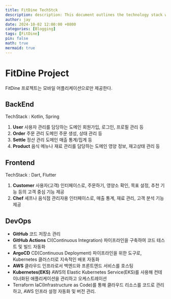 ```yaml
---
title: FitDine TechStck
description: description: This document outlines the technology stack will be used in the project.
author: jay
date: 2024-10-02 12:00:00 +0800
categories: [Blogging]
tags: [FitDine]
pin: false
math: true
mermaid: true
---
```


# FitDine Project

FitDine 프로젝트는 모바일 어플리케이션으로만 제공한다.

## BackEnd
TechStack : Kotlin, Spring
1. **User**
   사용자 관리를 담당하는 도메인
   회원가입, 로그인, 프로필 관리 등
2. **Order**
   주문 관리 도메인
   주문 생성, 상태 관리 등
3. **Settle**
   정산 관리 도메인
   매출 통계/집계 등
4. **Product**
   음식 메뉴나 재료 관리를 담당하는 도메인
   영양 정보, 재고상태 관리 등
## Frontend
TechStack : Dart, Flutter
1. **Customer**
   사용자(고객) 인터페이스로, 주문하기, 영양소 확인, 목표 설정, 추천 기능 등의 고객 중심 기능 제공
2. **Chef**
   셰프나 음식점 관리자용 인터페이스로, 매출 통계, 재료 관리, 고객 분석 기능 제공
## DevOps
- **GitHub**
  코드 저장소 관리
- **GitHub Actions**
  CI(Continuous Integration) 파이프라인을 구축하여 코드 테스트 및 빌드 자동화
- **ArgoCD**
  CD(Continuous Deployment) 파이프라인을 위한 도구로, Kubernetes 클러스터로 지속적인 배포 자동화
- **AWS**
  클라우드 인프라로서 백엔드와 프론트엔드 서비스를 호스팅
- **Kubernetes(EKS)**
  AWS의 Elastic Kubernetes Service(EKS)를 사용해 컨테이너화된 애플리케이션을 관리하고 오케스트레이션
- Terraform
  IaC(Infrastructure as Code)를 통해 클라우드 리소스를 코드로 관리하고, AWS 인프라 설정 자동화 및 버전 관리.

